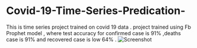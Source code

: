 # Covid-19-Time-Series-Predication-
This is time series project trained on covid 19 data . project trained using Fb Prophet model , 
where test accuracy for confirmed case is 91% ,deaths case is 91% and recovered case is low 64% .
![Screenshot](C://Users//Nbbhatt//OneDrive//Pictures//Screenshots//Ascii_Code.png)

